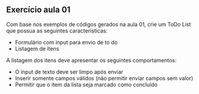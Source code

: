 ## Exercício aula 01
Com base nos exemplos de códigos gerados na aula 01, crie um ToDo List que possua as seguintes caracteristicas:
 - Formulário com input para envio de to do
 - Listagem de itens

A listagem dos itens deve apresentar os seguintes comportamentos:
 - O input de texto deve ser limpo após enviar
 - Inserir somente campos válidos (não permitir enviar campos sem valor)
 - Permitir que o item da lista seja marcado como concluído

